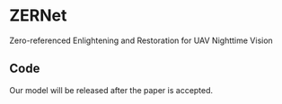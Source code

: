 # ZERNet
Zero-referenced Enlightening and Restoration for UAV Nighttime Vision
## Code
Our model will be released after the paper is accepted.
